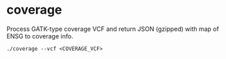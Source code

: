 coverage
========

Process GATK-type coverage VCF and return JSON (gzipped) with map of ENSG to coverage info.

```
./coverage --vcf <COVERAGE_VCF>
```
